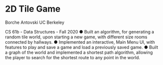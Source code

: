 # 2D Tile Game
Borche Antovski
UC Berkeley

CS 61b - Data Structures - Fall 2020
● Built an algorithm, for generating a random tile world, upon starting a new game, with different size rooms connected by
hallways.
● Implemented an interactive, Main Menu UI, with features to play and save a game and load a previously saved game.
● Built a graph of the world and implemented a shortest path algorithm, allowing the player to search for the shortest route
to any point in the world.
